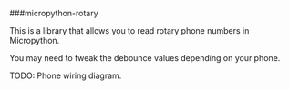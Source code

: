 ###micropython-rotary

This is a library that allows you to read rotary phone numbers in Micropython.

You may need to tweak the debounce values depending on your phone.

TODO: Phone wiring diagram.

